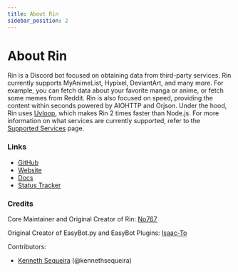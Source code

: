 ```yaml
---
title: About Rin
sidebar_position: 2
---
```


# About Rin

Rin is a Discord bot focused on obtaining data from third-party services. Rin currently supports MyAnimeList, Hypixel, DeviantArt, and many more. For example, you can fetch data about your favorite manga or anime, or fetch some memes from Reddit. Rin is also focused on speed, providing the content within seconds powered by AIOHTTP and Orjson. Under the hood, Rin uses [Uvloop](https://github.com/MagicStack/uvloop), which makes Rin 2 times faster than Node.js. For more information on what services are currently supported, refer to the [Supported Services](./supported-services.md) page.

### Links

- [GitHub](https://github.com/No767/Rin)
- [Website](https://rinbot.live)
- [Docs](https://docs.rinbot.live)
- [Status Tracker](https://status.rinbot.live)

### Credits

Core Maintainer and Original Creator of Rin: [No767](https://github.com/No767)

Original Creator of EasyBot.py and EasyBot Plugins: [Isaac-To](https://github.com/Isaac-To)

Contributors: 
- [Kenneth Sequeira](https://github.com/kennethsequeira) (@kennethsequeira)


